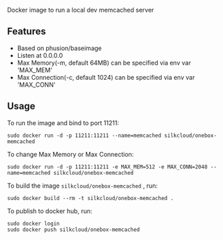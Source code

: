 Docker image to run a local dev memcached server

## Features
* Based on phusion/baseimage
* Listen at 0.0.0.0
* Max Memory(-m, default 64MB) can be specified via env var 'MAX_MEM'
* Max Connection(-c, default 1024) can be specified via env var 'MAX_CONN'

## Usage
To run the image and bind to port 11211:

```
sudo docker run -d -p 11211:11211 --name=memcached silkcloud/onebox-memcached
```

To change Max Memory or Max Connection:

```
sudo docker run -d -p 11211:11211 -e MAX_MEM=512 -e MAX_CONN=2048 --name=memcached silkcloud/onebox-memcached
```

To build the image `silkcloud/onebox-memcached` , run:

```
sudo docker build --rm -t silkcloud/onebox-memcached .
```

To publish to docker hub, run:

```
sudo docker login
sudo docker push silkcloud/onebox-memcached
```

